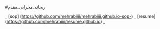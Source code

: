 #ریحانه_محرابی_مقدم


_ [sop] (https://github.com/mehrabiiii/mehrabiiii.github.io-sop-)
_ [resume] (https://github.com/mehrabiiii/resume.github.io)
_
